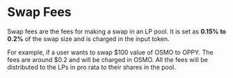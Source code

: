 # Swap Fees

Swap fees are the fees for making a swap in an LP pool.  It is set as **0.15% to  0.2%** of the swap size and is  charged in the  input token. &#x20;

For example, if a user wants to swap $100 value of OSMO to OPPY. The fees are around $0.2 and will be charged in OSMO. All the fees will be distributed to the LPs in pro rata to their shares in the pool.
